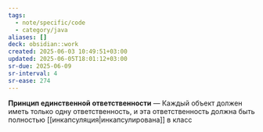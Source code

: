 ```yaml
---
tags:
  - note/specific/code
  - category/java
aliases: []
deck: obsidian::work
created: 2025-06-03 10:49:51+03:00
updated: 2025-06-05T18:01:12+03:00
sr-due: 2025-06-09
sr-interval: 4
sr-ease: 274
---
```


**Принцип единственной ответственности**
—
Каждый объект должен иметь только одну ответственность, и эта ответственность должна быть полностью [[инкапсуляция|инкапсулирована]] в класс
